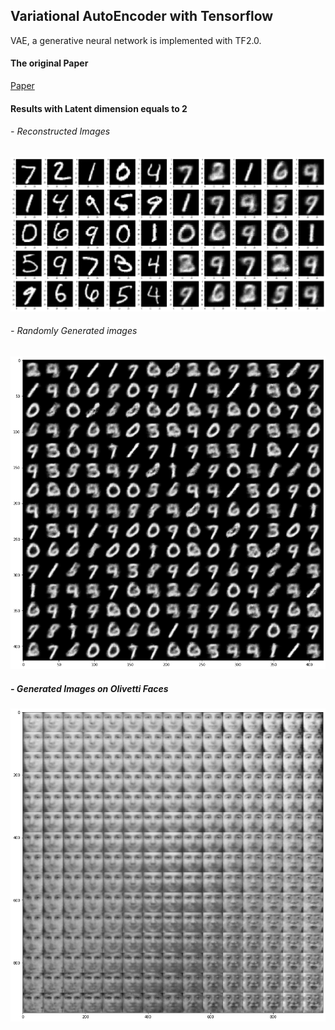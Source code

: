 ## Variational AutoEncoder with Tensorflow

VAE, a generative neural network is implemented with TF2.0.

#### The original Paper 
[Paper](https://arxiv.org/pdf/1312.6114.pdf)

#### Results with Latent dimension equals to 2

###### - Reconstructed Images 
![Ground Truth Images vs Reconstructed Images](https://raw.githubusercontent.com/TanyaChutani/VAE-TF2.0/master/result/image.png?token=AGCG5WAGUOVY3BRRHW62NVC6X2RTA) 
<br />

###### - Randomly Generated images
![](https://raw.githubusercontent.com/TanyaChutani/VAE-TF2.0/master/result/random_generate.png?token=AGCG5WFMJJ2QZV4CVVHUNG26X2ORI)<br />

##### - Generated Images on Olivetti Faces
![](https://raw.githubusercontent.com/TanyaChutani/VAE-TF2.0/master/result/uniform_generte_face.png?token=AGCG5WFHSOQ4HEDQKVGQ4FC6X2O5E)<br />

